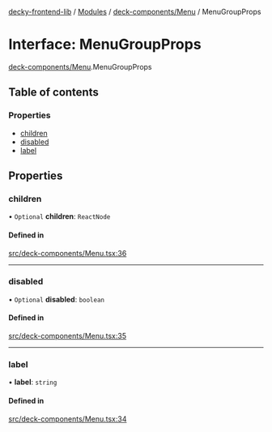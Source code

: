 [decky-frontend-lib](../README.md) / [Modules](../modules.md) / [deck-components/Menu](../modules/deck_components_Menu.md) / MenuGroupProps

# Interface: MenuGroupProps

[deck-components/Menu](../modules/deck_components_Menu.md).MenuGroupProps

## Table of contents

### Properties

- [children](deck_components_Menu.MenuGroupProps.md#children)
- [disabled](deck_components_Menu.MenuGroupProps.md#disabled)
- [label](deck_components_Menu.MenuGroupProps.md#label)

## Properties

### children

• `Optional` **children**: `ReactNode`

#### Defined in

[src/deck-components/Menu.tsx:36](https://github.com/SteamDeckHomebrew/decky-frontend-lib/blob/7ba1229/src/deck-components/Menu.tsx#L36)

___

### disabled

• `Optional` **disabled**: `boolean`

#### Defined in

[src/deck-components/Menu.tsx:35](https://github.com/SteamDeckHomebrew/decky-frontend-lib/blob/7ba1229/src/deck-components/Menu.tsx#L35)

___

### label

• **label**: `string`

#### Defined in

[src/deck-components/Menu.tsx:34](https://github.com/SteamDeckHomebrew/decky-frontend-lib/blob/7ba1229/src/deck-components/Menu.tsx#L34)
